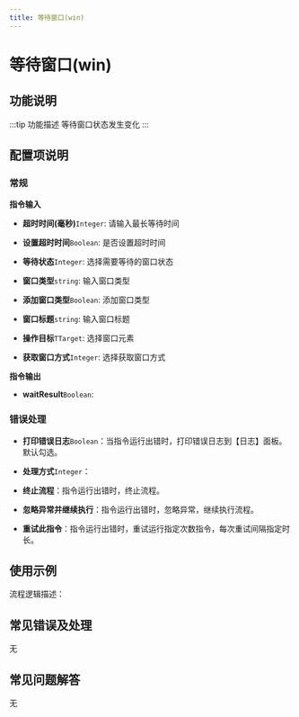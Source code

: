 ```yaml
---
title: 等待窗口(win)
---
```


# 等待窗口(win)

## 功能说明

:::tip 功能描述
等待窗口状态发生变化
:::

## 配置项说明

### 常规

**指令输入**

- **超时时间(毫秒)**`Integer`: 请输入最长等待时间

- **设置超时时间**`Boolean`: 是否设置超时时间

- **等待状态**`Integer`: 选择需要等待的窗口状态

- **窗口类型**`string`: 输入窗口类型

- **添加窗口类型**`Boolean`: 添加窗口类型

- **窗口标题**`string`: 输入窗口标题

- **操作目标**`TTarget`: 选择窗口元素

- **获取窗口方式**`Integer`: 选择获取窗口方式


**指令输出**

- **waitResult**`Boolean`: 

### 错误处理

- **打印错误日志**`Boolean`：当指令运行出错时，打印错误日志到【日志】面板。默认勾选。

- **处理方式**`Integer`：

 - **终止流程**：指令运行出错时，终止流程。

 - **忽略异常并继续执行**：指令运行出错时，忽略异常，继续执行流程。

 - **重试此指令**：指令运行出错时，重试运行指定次数指令，每次重试间隔指定时长。

## 使用示例

流程逻辑描述：

## 常见错误及处理

无

## 常见问题解答

无

